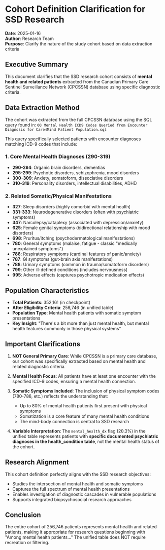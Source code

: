 # Cohort Definition Clarification for SSD Research

**Date**: 2025-01-16  
**Author**: Research Team  
**Purpose**: Clarify the nature of the study cohort based on data extraction criteria

## Executive Summary

This document clarifies that the SSD research cohort consists of **mental health and related patients** extracted from the Canadian Primary Care Sentinel Surveillance Network (CPCSSN) database using specific diagnostic criteria.

## Data Extraction Method

The cohort was extracted from the full CPCSSN database using the SQL query found in:
`00 Mental Health ICD9 Codes Queried from Encounter Diagnosis for Care4Mind Patient Population.sql`

This query specifically selected patients with encounter diagnoses matching ICD-9 codes that include:

### 1. Core Mental Health Diagnoses (290-319)
- **290-294**: Organic brain disorders, dementias
- **295-299**: Psychotic disorders, schizophrenia, mood disorders  
- **300-309**: Anxiety, somatoform, dissociative disorders
- **310-319**: Personality disorders, intellectual disabilities, ADHD

### 2. Related Somatic/Physical Manifestations
- **327**: Sleep disorders (highly comorbid with mental health)
- **331-333**: Neurodegenerative disorders (often with psychiatric symptoms)
- **347**: Narcolepsy/cataplexy (associated with depression/anxiety)
- **625**: Female genital symptoms (bidirectional relationship with mood disorders)
- **698**: Pruritus/itching (psychodermatological manifestations)
- **780**: General symptoms (malaise, fatigue - classic "medically unexplained symptoms")
- **786**: Respiratory symptoms (cardinal features of panic/anxiety)
- **787**: GI symptoms (gut-brain axis manifestations)
- **788**: Urinary symptoms (common in trauma/somatoform disorders)
- **799**: Other ill-defined conditions (includes nervousness)
- **995**: Adverse effects (captures psychotropic medication effects)

## Population Characteristics

- **Total Patients**: 352,161 (in checkpoint)
- **After Eligibility Criteria**: 256,746 (in unified table)
- **Population Type**: Mental health patients with somatic symptom presentations
- **Key Insight**: "There's a bit more than just mental health, but mental health features commonly in those physical systems"

## Important Clarifications

1. **NOT General Primary Care**: While CPCSSN is a primary care database, our cohort was specifically extracted based on mental health and related diagnostic criteria.

2. **Mental Health Focus**: All patients have at least one encounter with the specified ICD-9 codes, ensuring a mental health connection.

3. **Somatic Symptoms Included**: The inclusion of physical symptom codes (780-788, etc.) reflects the understanding that:
   - Up to 80% of mental health patients first present with physical symptoms
   - Somatization is a core feature of many mental health conditions
   - The mind-body connection is central to SSD research

4. **Variable Interpretation**: The `mental_health_dx` flag (20.3%) in the unified table represents patients with **specific documented psychiatric diagnoses in the health_condition table**, not the mental health status of the cohort.

## Research Alignment

This cohort definition perfectly aligns with the SSD research objectives:
- Studies the intersection of mental health and somatic symptoms
- Captures the full spectrum of mental health presentations
- Enables investigation of diagnostic cascades in vulnerable populations
- Supports integrated biopsychosocial research approaches

## Conclusion

The entire cohort of 256,746 patients represents mental health and related patients, making it appropriate for research questions beginning with "Among mental health patients..." The unified table does NOT require recreation or filtering.